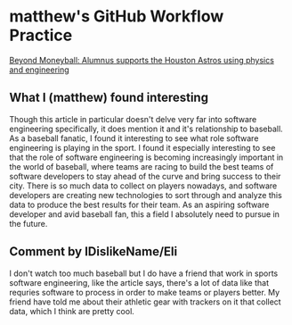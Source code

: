 # matthew's GitHub Workflow Practice

[Beyond Moneyball: Alumnus supports the Houston Astros using physics and engineering](https://www.rochester.edu/newscenter/beyond-moneyball-alumnus-supports-the-houston-astros-using-physics-and-engineering-613422/)

## What I (matthew) found interesting
Though this article in particular doesn't delve very far into software engineering specifically, it does mention it and it's relationship to baseball. As a baseball fanatic, I found it interesting to see what role software engineering is playing in the sport. I found it especially interesting to see that the role of software engineering is becoming increasingly important in the world of baseball, where teams are racing to build the best teams of software developers to stay ahead of the curve and bring success to their city. There is so much data to collect on players nowadays, and software developers are creating new technologies to sort through and analyze this data to produce the best results for their team. As an aspiring software developer and avid baseball fan, this a field I absolutely need to pursue in the future.

## Comment by IDislikeName/Eli
I don't watch too much baseball but I do have a friend that work in sports software engineering, like the article says, there's a lot of data like that requries software to process in order to make teams or players better. My friend have told me about their athletic gear with trackers on it that collect data, which I think are pretty cool.